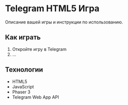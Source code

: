 # Telegram HTML5 Игра

Описание вашей игры и инструкции по использованию.

## Как играть

1. Откройте игру в Telegram
2. ...

## Технологии

- HTML5
- JavaScript
- Phaser 3
- Telegram Web App API 